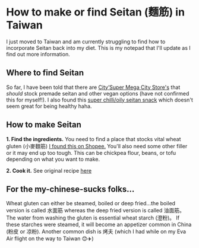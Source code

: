 # How to make or find Seitan (麵筋) in Taiwan

I just moved to Taiwan and am currently struggling to find how to incorporate Seitan back into my diet. This is my notepad that I'll update as I find out more information. 

## Where to find Seitan

So far, I have been told that there are [City’Super Mega City Store's](https://goo.gl/maps/ZVVTAiiookzRCAN59) that *should* stock premade seitan and other vegan options (have not confirmed this for myself!). 
I also found this [super chilli/oily seitan snack](https://shopee.tw/%E7%8F%BE%E8%B2%A8%E7%9F%B3%E7%A3%A8%E5%B0%8F%E9%8E%AE%E7%AD%8B%E7%AD%8B%E6%9C%89%E5%91%B3%E7%83%A4%E9%BA%B5%E7%AD%8B26g-i.132613223.7912369397) which doesn't seem great for being healthy haha.

## How to make Seitan

**1. Find the ingredients.**
You need to find a place that stocks vital wheat gluten (小麥麵筋) [I found this on Shopee.](https://shopee.tw/%E5%B0%8F%E9%BA%A5%E8%9B%8B%E7%99%BD-%E5%B0%8F%E9%BA%A5%E8%9B%8B%E7%99%BD%E7%B2%89-%E9%BA%B5%E7%AD%8B%E7%B2%89-%E5%BC%B7%E7%AD%8B%E7%B2%89-i.3534891.5937708438)
You'll also need some other filler or it may end up too tough. This can be chickpea flour, beans, or tofu depending on what you want to make. 

**2. Cook it.**
See original recipe [here](https://github.com/jeffzwang/recipes/blob/master/seitan.md)



## For the my-chinese-sucks folks...
Wheat gluten can either be steamed, boiled or deep fried...the boiled version is called 水面筋 whereas the deep fried version is called 油面筋。The water from washing the gluten is essential wheat starch (澄粉)。 If these starches were steamed, it will become an appetizer common in China (粉皮 or 凉粉). Another common dish is 烤夫 (which I had while on my Eva Air flight on the way to Taiwan :blush::airplane:) 
